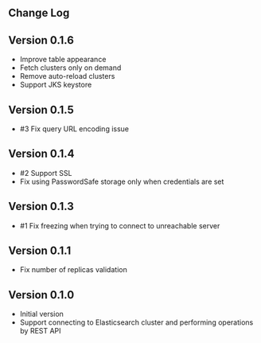 Change Log
----------

## Version 0.1.6

- Improve table appearance
- Fetch clusters only on demand
- Remove auto-reload clusters
- Support JKS keystore


## Version 0.1.5

- \#3 Fix query URL encoding issue


## Version 0.1.4

- \#2 Support SSL
- Fix using PasswordSafe storage only when credentials are set


## Version 0.1.3

- \#1 Fix freezing when trying to connect to unreachable server


## Version 0.1.1

- Fix number of replicas validation


## Version 0.1.0

- Initial version
- Support connecting to Elasticsearch cluster and performing operations by REST API